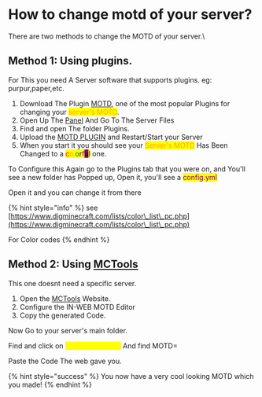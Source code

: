 # How to change motd of your server?

There are two methods to change the MOTD of your server.\

## Method 1: Using plugins.

For This you need A Server software that supports plugins.
eg: purpur,paper,etc.



1. Download The Plugin [MOTD](https://app.gitbook.com/s/XERiXtwQRy94MoOzUORi/), one of the most popular Plugins for changing your <mark style="color:orange;">server's MOTD</mark>.
2. Open Up The [Panel](../introduction/faq.md) And Go To The Server Files
3. Find and open The folder Plugins.
4. Upload the [MOTD PLUGIN](https://app.gitbook.com/s/XERiXtwQRy94MoOzUORi/)  and Restart/Start your Server
5. When you start it you should see your <mark style="color:orange;">Server's MOTD</mark> Has Been Changed to a <mark style="color:red;">c</mark><mark style="color:orange;">o</mark><mark style="color:yellow;">l</mark><mark style="color:green;">o</mark><mark style="color:blue;">r</mark><mark style="color:purple;">f</mark><mark style="background-color:purple;">u</mark><mark style="background-color:yellow;">l</mark> one.

To Configure this Again go to the Plugins tab that you were on, and You'll see a new folder has Popped up, Open it, you'll see a <mark style="color:purple;">config.yml</mark>

Open it and you can change it from there

{% hint style="info" %}
see [https://www.digminecraft.com/lists/color\_list\_pc.php](https://www.digminecraft.com/lists/color\_list\_pc.php)

For Color codes
{% endhint %}

## Method 2: Using [MCTools](https://app.gitbook.com/s/XERiXtwQRy94MoOzUORi/mctools-webtool)

This one doesnt need a specific server.

1. Open the [MCTools](https://app.gitbook.com/s/XERiXtwQRy94MoOzUORi/mctools-webtool) Website.
2. Configure the IN-WEB MOTD Editor
3. Copy the generated Code.

Now Go to your server's main folder.

Find and click on <mark style="color:yellow;">server.properties</mark> And find MOTD=

Paste the Code The web gave you.

{% hint style="success" %}
You now have a very cool looking MOTD which you made!
{% endhint %}
